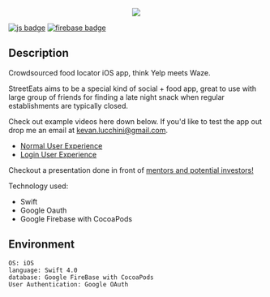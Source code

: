 <p align="center">
<img src="https://i.postimg.cc/BvgFvmJp/logo-1x.jpg"/>
</p>

[![js badge](https://img.shields.io/badge/platform-ios-blue)](https://shields.io/)
[![firebase badge](https://img.shields.io/badge/databse-FireBase-red)](https://shields.io/)

## Description
Crowdsourced food locator iOS app, think Yelp meets Waze.

StreetEats aims to be a special kind of social + food app, great to use with large group of friends for finding a late night snack when regular establishments are typically closed.

Check out example videos here down below. If you'd like to test the app out drop me an email at kevan.lucchini@gmail.com.

 * [Normal User Experience](https://youtu.be/dHWVvyYUqU4)
 * [ Login User Experience](https://youtu.be/2r-andudDsU)

Checkout a presentation done in front of [mentors and potential investors!](https://www.youtube.com/watch?v=HLNmjZFmp04&list=PLlLHfkTcnvmO1hrfh9x4N8i6qgbv7zSmQ&index=5&t=0s)

Technology used:
- Swift
- Google Oauth
- Google Firebase with CocoaPods

## Environment

    OS: iOS
    language: Swift 4.0
    database: Google FireBase with CocoaPods
    User Authentication: Google OAuth 
